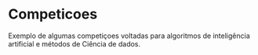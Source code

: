 # Competicoes
Exemplo de algumas competiçoes voltadas para algoritmos de inteligência artificial e métodos de Ciência de dados.
